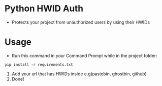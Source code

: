 # Python HWID Auth

- Protects your project from unauthorized users by using their HWIDs

# Usage

-  Run this command in your Command Prompt while in the project folder:
```
pip install -r requirements.txt
```
1. Add your url that has HWIDs inside e.g(pastebin, ghostbin, github)
2. Done!
